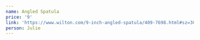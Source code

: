 ```yaml
---
name: Angled Spatula
price: '9'
link: 'https://www.wilton.com/9-inch-angled-spatula/409-7698.html#sz=30&start=53'
person: Julie
---
```


